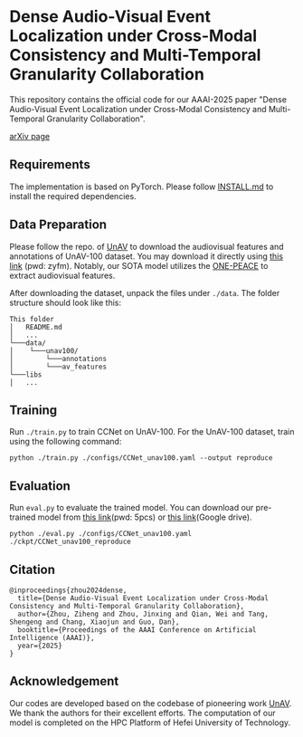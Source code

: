 # Dense Audio-Visual Event Localization under Cross-Modal Consistency and Multi-Temporal Granularity Collaboration
This repository contains the official code for our AAAI-2025 paper "Dense Audio-Visual Event Localization under Cross-Modal Consistency and Multi-Temporal Granularity Collaboration". 

[arXiv page](https://arxiv.org/abs/2412.12628)

## Requirements
The implementation is based on PyTorch. Please follow [INSTALL.md](INSTALL.md) to install the required dependencies.

## Data Preparation
<!-- #### Download features and annotations -->
Please follow the repo. of [UnAV](https://github.com/ttgeng233/UnAV) to download the audiovisual features and annotations of UnAV-100 dataset. You may download it directly using [this link](https://pan.baidu.com/s/1uBRdq6mXTfnRODMbZ0-QnA?pwd=zyfm) (pwd: zyfm). Notably, our SOTA model utilizes the [ONE-PEACE](https://github.com/OFA-Sys/ONE-PEACE) to extract audiovisual features.

After downloading the dataset, unpack the files under `./data`. The folder structure should look like this:
```
This folder
│   README.md
│   ...  
└───data/
│    └───unav100/
│    	 └───annotations
│    	 └───av_features  
└───libs
│   ...
```

## Training 
Run `./train.py` to train CCNet on UnAV-100.
For the UnAV-100 dataset, train using the following command:
```
python ./train.py ./configs/CCNet_unav100.yaml --output reproduce
```

## Evaluation
Run ```eval.py``` to evaluate the trained model. You can download our pre-trained model from [this link](https://pan.baidu.com/s/1tLAf-H70ngRLGeC6lZho9g?pwd=5pcs)(pwd: 5pcs) or [this link](https://drive.google.com/file/d/11_kmeXwmMMZixh8TAJ2n1TRfRmZLm0UY/view?usp=sharing)(Google drive).
```
python ./eval.py ./configs/CCNet_unav100.yaml ./ckpt/CCNet_unav100_reproduce
```

## Citation
```
@inproceedings{zhou2024dense,
  title={Dense Audio-Visual Event Localization under Cross-Modal Consistency and Multi-Temporal Granularity Collaboration},
  author={Zhou, Ziheng and Zhou, Jinxing and Qian, Wei and Tang, Shengeng and Chang, Xiaojun and Guo, Dan},
  booktitle={Proceedings of the AAAI Conference on Artificial Intelligence (AAAI)},
  year={2025}
}
```

## Acknowledgement
Our codes are developed based on the codebase of pioneering work [UnAV](https://github.com/ttgeng233/UnAV). We thank the authors for their excellent efforts. The computation of our model is completed on the HPC Platform of Hefei University of Technology.
